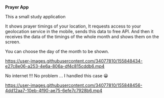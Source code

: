 **Prayer App**

This a small study application

It shows prayer timings of your location, It requests access to your geolocation service in the mobile, sends this data to free API.
And then it receives the data of the timings of the whole month and shows them on the screen.

You can choose the day of the month to be shown.

https://user-images.githubusercontent.com/34077810/155848434-e27c8e06-a253-4e6a-806a-df4c815cddb6.mp4

No internet !!! No problem ... I handled this case :grinning:

https://user-images.githubusercontent.com/34077810/155848456-4dd12aa7-10eb-4f90-ae75-6efe7c7928b6.mp4

